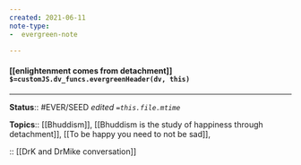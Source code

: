 ```yaml
---
created: 2021-06-11
note-type: 
-  evergreen-note

---
```


#### [[enlightenment comes from detachment]] `$=customJS.dv_funcs.evergreenHeader(dv, this)`



---

**Status**:: #EVER/SEED 
*edited `=this.file.mtime`*

**Topics**:: [[Bhuddism]], [[Bhuddism is the study of happiness through detachment]], [[To be happy you need to not be sad]], 
	
:: [[DrK and DrMike conversation]]